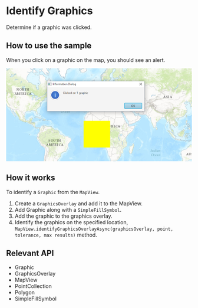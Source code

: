 # Identify Graphics

Determine if a graphic was clicked.

## How to use the sample

When you click on a graphic on the map, you should see an alert.

![](IdentifyGraphics.png)

## How it works

To identify a `Graphic` from the `MapView`.


1.  Create a `GraphicsOverlay` and add it to the MapView.
2.  Add Graphic along with a `SimpleFillSymbol`.
3.  Add the graphic to the graphics overlay.
4.  Identify the graphics on the specified location, `MapView.identifyGraphicsOverlayAsync(graphicsOverlay, point, tolerance, max results)` method.


## Relevant API


*   Graphic
*   GraphicsOverlay
*   MapView
*   PointCollection
*   Polygon
*   SimpleFillSymbol

